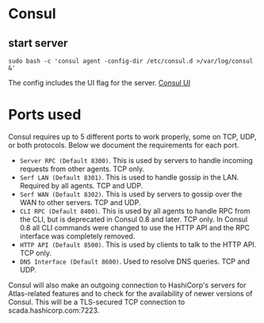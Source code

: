 # Consul
## start server

```
sudo bash -c 'consul agent -config-dir /etc/consul.d >/var/log/consul &'
```

The config includes the UI flag for the server.
[Consul UI](http://192.168.50.2:8500/ui)


# Ports used
Consul requires up to 5 different ports to work properly, some on TCP, UDP, or both protocols. Below we document the requirements for each port.

* ```Server RPC (Default 8300)```. This is used by servers to handle incoming requests from other agents. TCP only.
* ```Serf LAN (Default 8301)```. This is used to handle gossip in the LAN. Required by all agents. TCP and UDP.
* ```Serf WAN (Default 8302)```. This is used by servers to gossip over the WAN to other servers. TCP and UDP.
* ```CLI RPC (Default 8400)```. This is used by all agents to handle RPC from the CLI, but is deprecated in Consul 0.8 and later. TCP only. In Consul 0.8 all CLI commands were changed to use the HTTP API and the RPC interface was completely removed.
* ```HTTP API (Default 8500)```. This is used by clients to talk to the HTTP API. TCP only.
* ```DNS Interface (Default 8600)```. Used to resolve DNS queries. TCP and UDP.

Consul will also make an outgoing connection to HashiCorp's servers for Atlas-related features and to check for the availability of newer versions of Consul. This will be a TLS-secured TCP connection to scada.hashicorp.com:7223.
